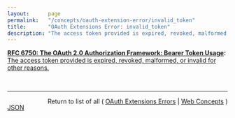 ```yaml
---
layout:      page
permalink:   "/concepts/oauth-extension-error/invalid_token"
title:       "OAuth Extensions Error: invalid_token"
description: "The access token provided is expired, revoked, malformed, or invalid for other reasons."
---
```


**[RFC 6750: The OAuth 2.0 Authorization Framework: Bearer Token Usage](/specs/IETF/RFC/6750 "This specification describes how to use bearer tokens in HTTP requests to access OAuth 2.0 protected resources. Any party in possession of a bearer token (a &#34;bearer&#34;) can use it to get access to the associated resources (without demonstrating possession of a cryptographic key). To prevent misuse, bearer tokens need to be protected from disclosure in storage and in transport."):** [The access token provided is expired, revoked, malformed, or invalid for other reasons.](http://tools.ietf.org/html/rfc6750#section-3.1 "Read documentation for OAuth Extensions Error &#34;invalid_token&#34;")

<br/>
<hr/>

<p style="float : left"><a href="./invalid_token.json" title="JSON representing this particular Web Concept value">JSON</a></p>
<p style="text-align: right">Return to list of all ( <a href="../oauth-extension-errors">OAuth Extensions Errors</a> | <a href="../">Web Concepts</a> )</p>
